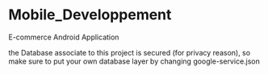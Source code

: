 # Mobile_Developpement
E-commerce Android Application

the Database associate to this project is secured (for privacy reason), so make sure to put your own database layer by changing google-service.json
